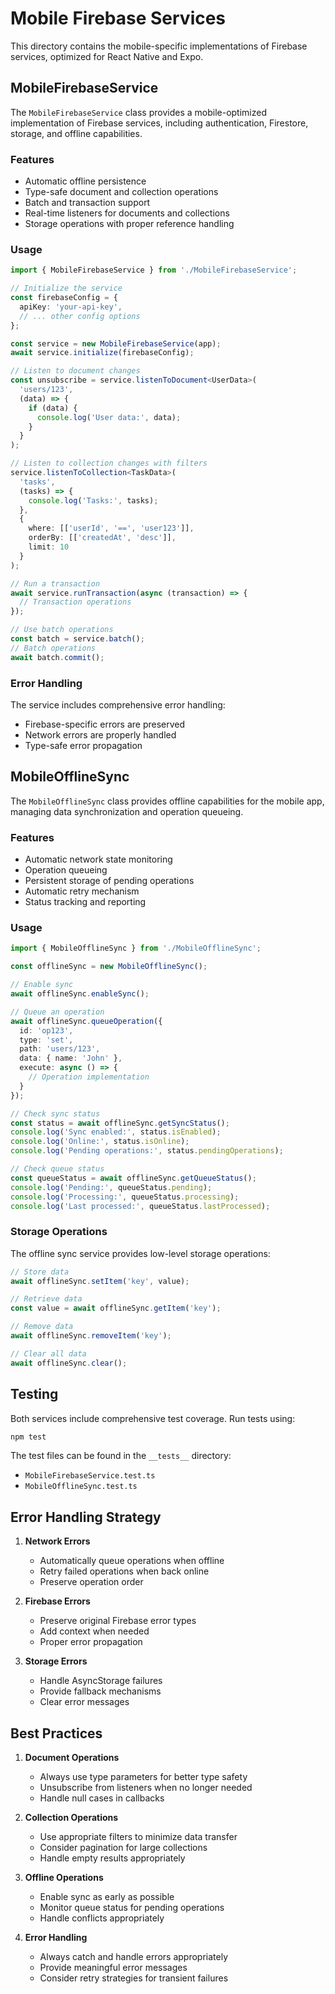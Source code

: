 # Mobile Firebase Services

This directory contains the mobile-specific implementations of Firebase services, optimized for React Native and Expo.

## MobileFirebaseService

The `MobileFirebaseService` class provides a mobile-optimized implementation of Firebase services, including authentication, Firestore, storage, and offline capabilities.

### Features

- Automatic offline persistence
- Type-safe document and collection operations
- Batch and transaction support
- Real-time listeners for documents and collections
- Storage operations with proper reference handling

### Usage

```typescript
import { MobileFirebaseService } from './MobileFirebaseService';

// Initialize the service
const firebaseConfig = {
  apiKey: 'your-api-key',
  // ... other config options
};

const service = new MobileFirebaseService(app);
await service.initialize(firebaseConfig);

// Listen to document changes
const unsubscribe = service.listenToDocument<UserData>(
  'users/123',
  (data) => {
    if (data) {
      console.log('User data:', data);
    }
  }
);

// Listen to collection changes with filters
service.listenToCollection<TaskData>(
  'tasks',
  (tasks) => {
    console.log('Tasks:', tasks);
  },
  {
    where: [['userId', '==', 'user123']],
    orderBy: [['createdAt', 'desc']],
    limit: 10
  }
);

// Run a transaction
await service.runTransaction(async (transaction) => {
  // Transaction operations
});

// Use batch operations
const batch = service.batch();
// Batch operations
await batch.commit();
```

### Error Handling

The service includes comprehensive error handling:
- Firebase-specific errors are preserved
- Network errors are properly handled
- Type-safe error propagation

## MobileOfflineSync

The `MobileOfflineSync` class provides offline capabilities for the mobile app, managing data synchronization and operation queueing.

### Features

- Automatic network state monitoring
- Operation queueing
- Persistent storage of pending operations
- Automatic retry mechanism
- Status tracking and reporting

### Usage

```typescript
import { MobileOfflineSync } from './MobileOfflineSync';

const offlineSync = new MobileOfflineSync();

// Enable sync
await offlineSync.enableSync();

// Queue an operation
await offlineSync.queueOperation({
  id: 'op123',
  type: 'set',
  path: 'users/123',
  data: { name: 'John' },
  execute: async () => {
    // Operation implementation
  }
});

// Check sync status
const status = await offlineSync.getSyncStatus();
console.log('Sync enabled:', status.isEnabled);
console.log('Online:', status.isOnline);
console.log('Pending operations:', status.pendingOperations);

// Check queue status
const queueStatus = await offlineSync.getQueueStatus();
console.log('Pending:', queueStatus.pending);
console.log('Processing:', queueStatus.processing);
console.log('Last processed:', queueStatus.lastProcessed);
```

### Storage Operations

The offline sync service provides low-level storage operations:

```typescript
// Store data
await offlineSync.setItem('key', value);

// Retrieve data
const value = await offlineSync.getItem('key');

// Remove data
await offlineSync.removeItem('key');

// Clear all data
await offlineSync.clear();
```

## Testing

Both services include comprehensive test coverage. Run tests using:

```bash
npm test
```

The test files can be found in the `__tests__` directory:
- `MobileFirebaseService.test.ts`
- `MobileOfflineSync.test.ts`

## Error Handling Strategy

1. **Network Errors**
   - Automatically queue operations when offline
   - Retry failed operations when back online
   - Preserve operation order

2. **Firebase Errors**
   - Preserve original Firebase error types
   - Add context when needed
   - Proper error propagation

3. **Storage Errors**
   - Handle AsyncStorage failures
   - Provide fallback mechanisms
   - Clear error messages

## Best Practices

1. **Document Operations**
   - Always use type parameters for better type safety
   - Unsubscribe from listeners when no longer needed
   - Handle null cases in callbacks

2. **Collection Operations**
   - Use appropriate filters to minimize data transfer
   - Consider pagination for large collections
   - Handle empty results appropriately

3. **Offline Operations**
   - Enable sync as early as possible
   - Monitor queue status for pending operations
   - Handle conflicts appropriately

4. **Error Handling**
   - Always catch and handle errors appropriately
   - Provide meaningful error messages
   - Consider retry strategies for transient failures 